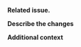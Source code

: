 **Related issue.**
<!-- Insert the URL or '#n' (n being the number) -->


**Describe the changes**
<!-- A clear and concise description of what you did. -->


**Additional context**
<!-- Add any other context or screenshots to preview the changes made to the graphical interface. -->
